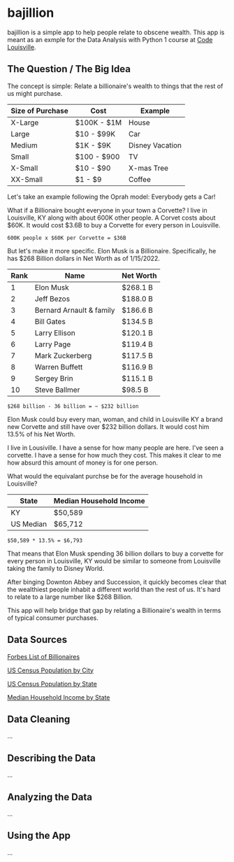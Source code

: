 # bajillion

bajillion is a simple app to help people relate to obscene wealth. This app is meant as an exmple for the Data Analysis with Python 1 course at [Code Louisville](https://www.codelouisville.org/).

## The Question / The Big Idea

The concept is simple: Relate a billionaire's wealth to things that the rest of us might purchase.

| Size of Purchase | Cost | Example |
| ---------------- | ---- | ------- |
| X-Large | $100K - $1M | House | 
| Large | $10 - $99K | Car |
| Medium | $1K - $9K | Disney Vacation |
| Small | $100 - $900 | TV |
| X-Small | $10 - $90 | X-mas Tree |
| XX-Small | $1 - $9 | Coffee |

Let's take an example following the Oprah model: Everybody gets a Car!

What if a Billionaire bought everyone in your town a Corvette? I live in Louisville, KY along with about 600K other people. A Corvet costs about $60K. It would cost $3.6B to buy a Corvette for every person in Louisville. 

`600K people x $60K per Corvette = $36B`

But let's make it more specific. Elon Musk is a Billionaire. Specifically, he has $268 Billion dollars in Net Worth as of 1/15/2022. 

| Rank | Name | Net Worth |
| ---- | ---- | --------- |
| 1 | Elon Musk | $268.1 B |
| 2 | Jeff Bezos | $188.0 B |
| 3 | Bernard Arnault & family | $186.6 B |
| 4 | Bill Gates | $134.5 B |
| 5 | Larry Ellison | $120.1 B |
| 6 | Larry Page | $119.4 B |
| 7 | Mark Zuckerberg | $117.5 B |
| 8 | Warren Buffett | $116.9 B |
| 9 | Sergey Brin | $115.1 B |
| 10 | Steve Ballmer | $98.5 B |

`$268 billion - 36 billion = ~ $232 billion`

Elon Musk could buy every man, woman, and child in Louisville KY a brand new Corvette and still have over $232 billion dollars. It would cost him 13.5% of his Net Worth.

I live in Lousiville. I have a sense for how many people are here. I've seen a corvette. I have a sense for how much they cost. This makes it clear to me how absurd this amount of money is for one person.

What would the equivalant purchse be for the average household in Louisville?

| State | Median Household Income |
| ----- | ----------------------- |
| KY | $50,589 |
| US Median | $65,712 |

`$50,589 * 13.5% = $6,793`

That means that Elon Musk spending 36 billion dollars to  buy a corvette for every person in Louisville, KY would be similar to someone from Louisville taking the family to Disney World.

After binging Downton Abbey and Succession, it quickly becomes clear that the wealthiest people inhabit a different world than the rest of us. It's hard to relate to a large number like $268 Billion. 

This app will help bridge that gap by relating a Billionaire's wealth in terms of typical consumer purchases.
## Data Sources

[Forbes List of Billionaires](https://www.forbes.com/real-time-billionaires/)

[US Census Population by City](https://www.census.gov/data/tables/time-series/demo/popest/2010s-total-cities-and-towns.html#ds)

[US Census Population by State](https://www.census.gov/data/datasets/time-series/demo/popest/2020s-state-total.html)

[Median Household Income by State](https://worldpopulationreview.com/state-rankings/median-household-income-by-state)

## Data Cleaning

...

## Describing the Data
...
## Analyzing the Data
...

## Using the App
...
